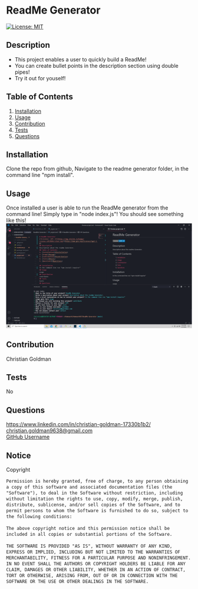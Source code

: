 
# ReadMe Generator
[![License: MIT](https://img.shields.io/badge/License-MIT-yellow.svg)](https://opensource.org/licenses/MIT)
## Description  
* This project enables a user to quickly build a ReadMe! 
* You can create bullet points in the description section using double pipes! 
* Try it out for youself!
## Table of Contents 
1. [Installation](#installation)
2. [Usage](#usage)
3. [Contribution](#contribution)
4. [Tests](#tests)
5. [Questions](#questions)

## Installation
Clone the repo from github, Navigate to the readme generator folder, in the command line "npm install".  
## Usage   
Once installed a user is able to run the ReadMe generator from the command line! Simply type in "node index.js"! You should see something like this!
![About Me](assets/readme.png)
## Contribution
Christian Goldman
## Tests 
No
## Questions
https://www.linkedin.com/in/christian-goldman-17330b1b2/  
christian.goldman9638@gmail.com  
[GitHub Username](https://github.com/ChristianGoldman)
## Notice
Copyright 

    Permission is hereby granted, free of charge, to any person obtaining a copy of this software and associated documentation files (the "Software"), to deal in the Software without restriction, including without limitation the rights to use, copy, modify, merge, publish, distribute, sublicense, and/or sell copies of the Software, and to permit persons to whom the Software is furnished to do so, subject to the following conditions:

    The above copyright notice and this permission notice shall be included in all copies or substantial portions of the Software.

    THE SOFTWARE IS PROVIDED "AS IS", WITHOUT WARRANTY OF ANY KIND, EXPRESS OR IMPLIED, INCLUDING BUT NOT LIMITED TO THE WARRANTIES OF MERCHANTABILITY, FITNESS FOR A PARTICULAR PURPOSE AND NONINFRINGEMENT. IN NO EVENT SHALL THE AUTHORS OR COPYRIGHT HOLDERS BE LIABLE FOR ANY CLAIM, DAMAGES OR OTHER LIABILITY, WHETHER IN AN ACTION OF CONTRACT, TORT OR OTHERWISE, ARISING FROM, OUT OF OR IN CONNECTION WITH THE SOFTWARE OR THE USE OR OTHER DEALINGS IN THE SOFTWARE.  